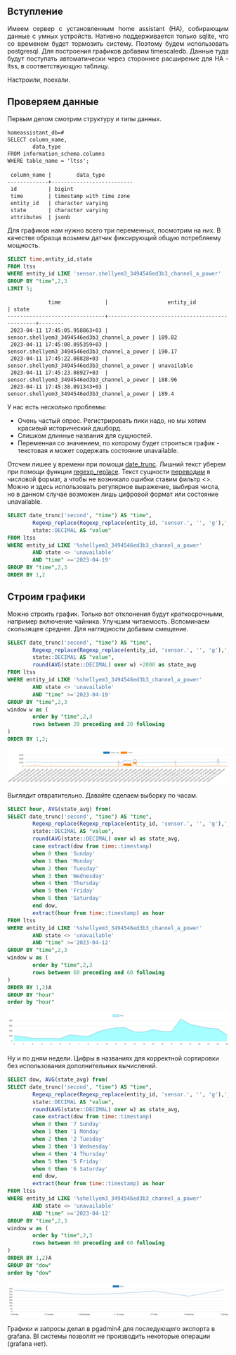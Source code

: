 ## Вступление

<p align="justify">Имеем сервер с установленным home assistant (HA), собирающим данные с умных устройств.
Нативно поддерживается только sqlite, что со временем будет тормозить систему.
Поэтому будем использовать postgresql. 
Для построения графиков добавим timescaledb. Данные туда будут поступать автоматически через стороннее расширение для HA - ltss, в соответствующую таблицу.</p>
Настроили, поехали.

## Проверяем данные

Первым делом смотрим структуру и типы данных. 

```shell
homeassistant_db=# 
SELECT column_name,
		data_type
FROM information_schema.columns
WHERE table_name = 'ltss';

 column_name |        data_type
-------------+--------------------------
 id          | bigint
 time        | timestamp with time zone
 entity_id   | character varying
 state       | character varying
 attributes  | jsonb
```

Для графиков нам нужно всего три переменных, посмотрим на них.
В качестве образца возьмем датчик фиксирующий общую потребляему мощность.

```sql
SELECT time,entity_id,state
FROM ltss
WHERE entity_id LIKE 'sensor.shellyem3_3494546ed3b3_channel_a_power'
GROUP BY "time",2,3
LIMIT 5;
```


```shell
             time              |                   entity_id                   | state
-------------------------------+-----------------------------------------------+--------
 2023-04-11 17:45:05.958863+03 | sensor.shellyem3_3494546ed3b3_channel_a_power | 189.82
 2023-04-11 17:45:08.095359+03 | sensor.shellyem3_3494546ed3b3_channel_a_power | 190.17
 2023-04-11 17:45:22.08828+03  | sensor.shellyem3_3494546ed3b3_channel_a_power | unavailable
 2023-04-11 17:45:23.08927+03  | sensor.shellyem3_3494546ed3b3_channel_a_power | 188.96
 2023-04-11 17:45:38.091343+03 | sensor.shellyem3_3494546ed3b3_channel_a_power | 189.4

```

У нас есть несколько проблемы:
- Очень частый опрос. Регистрировать пики надо, но мы хотим красивый исторический дашборд.
- Слишком длинные названия для сущностей.
- Переменная со значением, по которому будет строиться график - текстовая и может содержать состояние unavailable.

Отсчем лишее у времени при помощи [date_trunc](https://www.postgresql.org/docs/9.1/functions-datetime.html#FUNCTIONS-DATETIME-TRUNC).
Лишний текст уберем при помощи функции [regexp_replace](https://www.postgresqltutorial.com/postgresql-string-functions/regexp_replace/). 
Текст сущности [переводим](https://learnsql.com/cookbook/how-to-convert-a-string-to-a-numeric-value-in-postgresql/) в числовой формат, а чтобы не возникало ошибки ставим фильтр <>. Можно и здесь использовать регулярное выражение, выбирая числа, но в данном случае возможен лишь цифровой формат или состояние unavailable. 


```sql
SELECT date_trunc('second', "time") AS "time", 
		Regexp_replace(Regexp_replace(entity_id, 'sensor.', '', 'g'),'_3494546ed3b3','', 'g') AS "name", 
		state::DECIMAL AS "value"
FROM ltss
WHERE entity_id LIKE '%shellyem3_3494546ed3b3_channel_a_power'
		AND state <> 'unavailable'
		AND "time" >='2023-04-19'
GROUP BY "time",2,3
ORDER BY 1,2
```

## Строим графики

Можно строить график. Только вот отклонения будут краткосрочными, например включение чайника. Улучшим читаемость. Вспоминаем скользящее среднее.
Для наглядности добавим смещение.


```sql
SELECT date_trunc('second', "time") AS "time", 
		Regexp_replace(Regexp_replace(entity_id, 'sensor.', '', 'g'),'_3494546ed3b3','', 'g') AS "name", 
		state::DECIMAL AS "value",
		round(AVG(state::DECIMAL) over w) +2000 as state_avg
FROM ltss
WHERE entity_id LIKE '%shellyem3_3494546ed3b3_channel_a_power'
		AND state <> 'unavailable'
		AND "time" >='2023-04-19'
GROUP BY "time",2,3
window w as (
		order by "time",2,3
		rows between 20 preceding and 20 following
)
ORDER BY 1,2;
```

![[graph_visualiser-1681898078971.png]](attachment/graph_visualiser-1681898078971.png)

Выглядит отвратительно.
Давайте сделаем выборку по часам.


```sql
SELECT hour, AVG(state_avg) from(
SELECT date_trunc('second', "time") AS "time", 
		Regexp_replace(Regexp_replace(entity_id, 'sensor.', '', 'g'),'_3494546ed3b3','', 'g') AS "name", 
		state::DECIMAL AS "value",
		round(AVG(state::DECIMAL) over w) as state_avg,
		case extract(dow from time::timestamp)
		when 0 then 'Sunday'
		when 1 then 'Monday'
		when 2 then 'Tuesday'
		when 3 then 'Wednesday'
		when 4 then 'Thursday'
		when 5 then 'Friday'
		when 6 then 'Saturday'
		end dow,
		extract(hour from time::timestamp) as hour
FROM ltss
WHERE entity_id LIKE '%shellyem3_3494546ed3b3_channel_a_power'
		AND state <> 'unavailable'
		AND "time" >='2023-04-12'
GROUP BY "time",2,3
window w as (
		order by "time",2,3
		rows between 60 preceding and 60 following
)
ORDER BY 1,2)A
GROUP BY "hour"
order by "hour"
```

![[graph_visualiser-1681897799886.png]](attachment/graph_visualiser-1681897799886.png)

Ну и по дням недели.
Цифры в названиях для корректной сортировки без использования дополнительных вычислений.

```sql
SELECT dow, AVG(state_avg) from(
SELECT date_trunc('second', "time") AS "time", 
		Regexp_replace(Regexp_replace(entity_id, 'sensor.', '', 'g'),'_3494546ed3b3','', 'g') AS "name", 
		state::DECIMAL AS "value",
		round(AVG(state::DECIMAL) over w) as state_avg,
		case extract(dow from time::timestamp)
		when 0 then '7 Sunday'
		when 1 then '1 Monday'
		when 2 then '2 Tuesday'
		when 3 then '3 Wednesday'
		when 4 then '4 Thursday'
		when 5 then '5 Friday'
		when 6 then '6 Saturday'
		end dow,
		extract(hour from time::timestamp) as hour
FROM ltss
WHERE entity_id LIKE '%shellyem3_3494546ed3b3_channel_a_power'
		AND state <> 'unavailable'
		AND "time" >='2023-04-12'
GROUP BY "time",2,3
window w as (
		order by "time",2,3
		rows between 60 preceding and 60 following
)
ORDER BY 1,2)A
GROUP BY "dow"
order by "dow"
```

![[graph_visualiser-1681898894962.png]](attachment/graph_visualiser-1681898894962.png)

Графики и запросы делал в pgadmin4 для последующего экспорта в grafana. 
BI системы позволят не производить некоторые операции (grafana нет).

